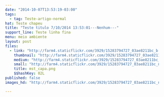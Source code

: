 ```yaml
---
date: "2014-10-07T13:53:19-03:00"
tags:
  - tag: Teste-artigo-normal
hat: Teste chapeu
title: "Teste titulo 7/10/2014 13:53:01---Nenhum---"
support_line: Teste linha fina
menu: meio ambiente
layout: post
files:
  - link: "http://farm4.staticflickr.com/3929/15283794727_03ae8211bc_b.jpg"
    thumbnail: "http://farm4.staticflickr.com/3929/15283794727_03ae8211bc_t.jpg"
    medium: "http://farm4.staticflickr.com/3929/15283794727_03ae8211bc_z.jpg"
    small: "http://farm4.staticflickr.com/3929/15283794727_03ae8211bc_n.jpg"
    title: mst_capa.png
    $$hashKey: 02L
published: false
images_hd: "http://farm4.staticflickr.com/3929/15283794727_03ae8211bc_n.jpg"

---
```

